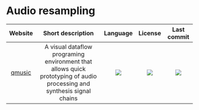 # Audio resampling
|Website|Short description|Language|License|Last commit|
|:-:|:-:|:-:|:-:|:-:|
|[qmusic](https://github.com/Archie3d/qmusic)|A visual dataflow programing environment that allows quick prototyping of audio processing and synthesis signal chains|![](https://img.shields.io/github/languages/top/Archie3d/qmusic?color=pink&style=flat-square)|![](https://flat.badgen.net/github/license/Archie3d/qmusic?label=)|![](https://flat.badgen.net/github/last-commit/Archie3d/qmusic?label=)|
